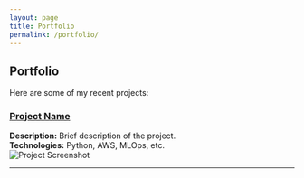 ```yaml
---
layout: page
title: Portfolio
permalink: /portfolio/
---
```


## Portfolio
Here are some of my recent projects:

### [Project Name](https://github.com/project-link)
**Description:** Brief description of the project.  
**Technologies:** Python, AWS, MLOps, etc.  
![Project Screenshot](screenshot-url)

---
